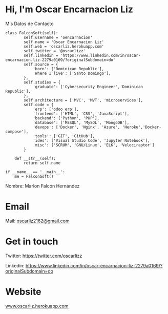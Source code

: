 # Hi, I'm Oscar Encarnacion Liz
Mis Datos de Contacto 

```
class FalconSoft(self):
        self.username = 'oencarnacion'
        self.name = 'Oscar Encarnacion Liz'
        self.web = 'oscarliz.herokuapp.com'
        self.twitter = '@oscarlizz'
        self.linkedin = 'https://www.linkedin.com/in/oscar-encarnacion-liz-2279a0169/?originalSubdomain=do'
        self.source = {
            'born': ['Dominican Republic'],
            'Where I live': ['Santo Domingo'],
        },
        self.studies = {
            'graduate': ['Cybersecurity Engineer','Dominican Republic'],
        },
        self.architecture = ['MVC', 'MVT', 'microservices'],
        self.code = {
            'erp': ['odoo erp'],
            'frontend': ['HTML', 'CSS', 'JavaScript'],
            'backend': ['Python', 'PHP'],
            'database': ['MSSQL', 'MySQL', 'MongoDB'],
            'devops': ['Docker', 'Nginx', 'Azure', 'Heroku','Docker-compose'],
            'tools': ['GIT', 'GitHub'],
            'ides': ['Visual Studio Code', 'Jupyter Notebook'],
            'misc': ['SCRUM', 'GNU/Linux', 'ELK', 'Velociraptor']
        }
        
    def __str__(self):
        return self.name

if __name__ == '__main__':
    me = FalconSoft()
```


Nombre: Marlon Falcón Hernández

# Email

Mail: oscarliz2162@gmail.com

# Get in touch

Twitter: https://twitter.com/oscarlizz

Linkedin: https://www.linkedin.com/in/oscar-encarnacion-liz-2279a0169/?originalSubdomain=do

# Website
www.oscarliz.herokuapp.com






